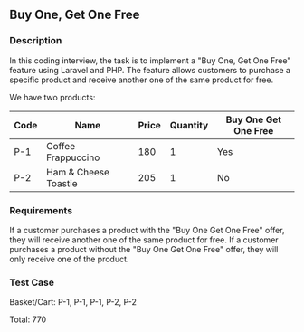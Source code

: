 ## Buy One, Get One Free

### Description

In this coding interview, the task is to implement a "Buy One, Get One Free" feature using Laravel and PHP. The feature allows customers to purchase a specific product and receive another one of the same product for free.

We have two products:

| Code | Name                 | Price | Quantity | Buy One Get One Free |
|------|----------------------|-------|----------|----------------------|
| P-1  | Coffee Frappuccino   | 180   | 1        | Yes                  |
| P-2  | Ham & Cheese Toastie | 205   | 1        | No                   |


### Requirements

If a customer purchases a product with the "Buy One Get One Free" offer, they will receive another one of the same product for free. If a customer purchases a product without the "Buy One Get One Free" offer, they will only receive one of the product.


### Test Case

Basket/Cart: P-1, P-1, P-1, P-2, P-2

Total: 770
